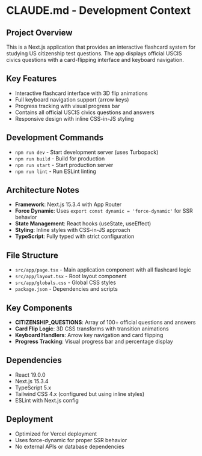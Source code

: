 # CLAUDE.md - Development Context

## Project Overview
This is a Next.js application that provides an interactive flashcard system for studying US citizenship test questions. The app displays official USCIS civics questions with a card-flipping interface and keyboard navigation.

## Key Features
- Interactive flashcard interface with 3D flip animations
- Full keyboard navigation support (arrow keys)
- Progress tracking with visual progress bar
- Contains all official USCIS civics questions and answers
- Responsive design with inline CSS-in-JS styling

## Development Commands
- `npm run dev` - Start development server (uses Turbopack)
- `npm run build` - Build for production
- `npm run start` - Start production server
- `npm run lint` - Run ESLint linting

## Architecture Notes
- **Framework**: Next.js 15.3.4 with App Router
- **Force Dynamic**: Uses `export const dynamic = 'force-dynamic'` for SSR behavior
- **State Management**: React hooks (useState, useEffect)
- **Styling**: Inline styles with CSS-in-JS approach
- **TypeScript**: Fully typed with strict configuration

## File Structure
- `src/app/page.tsx` - Main application component with all flashcard logic
- `src/app/layout.tsx` - Root layout component
- `src/app/globals.css` - Global CSS styles
- `package.json` - Dependencies and scripts

## Key Components
- **CITIZENSHIP_QUESTIONS**: Array of 100+ official questions and answers
- **Card Flip Logic**: 3D CSS transforms with transition animations
- **Keyboard Handlers**: Arrow key navigation and card flipping
- **Progress Tracking**: Visual progress bar and percentage display

## Dependencies
- React 19.0.0
- Next.js 15.3.4
- TypeScript 5.x
- Tailwind CSS 4.x (configured but using inline styles)
- ESLint with Next.js config

## Deployment
- Optimized for Vercel deployment
- Uses force-dynamic for proper SSR behavior
- No external APIs or database dependencies